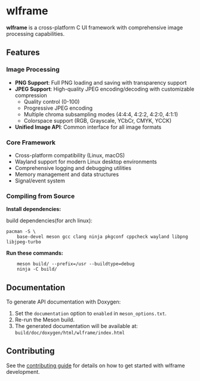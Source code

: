 # wlframe
**wlframe** is a cross-platform C UI framework with comprehensive image processing capabilities.

## Features

### Image Processing
- **PNG Support**: Full PNG loading and saving with transparency support
- **JPEG Support**: High-quality JPEG encoding/decoding with customizable compression
  - Quality control (0-100)
  - Progressive JPEG encoding
  - Multiple chroma subsampling modes (4:4:4, 4:2:2, 4:2:0, 4:1:1)
  - Colorspace support (RGB, Grayscale, YCbCr, CMYK, YCCK)
- **Unified Image API**: Common interface for all image formats

### Core Framework
- Cross-platform compatibility (Linux, macOS)
- Wayland support for modern Linux desktop environments
- Comprehensive logging and debugging utilities
- Memory management and data structures
- Signal/event system

### Compiling from Source
**Install dependencies:**

build dependencies(for arch linux):
```shell
pacman -S \
	base-devel meson gcc clang ninja pkgconf cppcheck wayland libpng libjpeg-turbo
```

**Run these commands:**
```shell
    meson build/ --prefix=/usr --buildtype=debug
    ninja -C build/
```

## Documentation

To generate API documentation with Doxygen:

1. Set the `documentation` option to `enabled` in `meson_options.txt`.
2. Re-run the Meson build.
3. The generated documentation will be available at:
   `build/doc/doxygen/html/wlframe/index.html`

## Contributing

See the [contributing guide](CONTRIBUTING.md) for details on how to get started with wlframe development.
